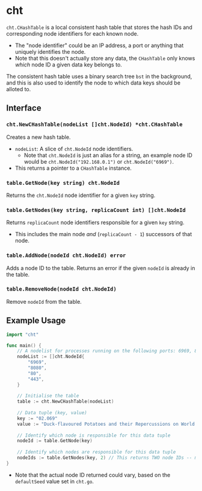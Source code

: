 # cht

`cht.CHashTable` is a local consistent hash table that stores the hash IDs and corresponding node identifiers for each known node.
- The "node identifier" could be an IP address, a port or anything that uniquely identifies the node.
- Note that this doesn't actually store any data, the `CHashTable` only knows *which* node ID a given data key belongs to.

The consistent hash table uses a binary search tree `bst` in the background, and this is also used to identify the node to which data keys should be alloted to.

## Interface
### `cht.NewCHashTable(nodeList []cht.NodeId) *cht.CHashTable`
Creates a new hash table.
- `nodeList`: A slice of `cht.NodeId` node identifiers.
  - Note that `cht.NodeId` is just an alias for a string, an example node ID would be `cht.NodeId("192.168.0.1")` or `cht.NodeId("6969")`.
- This returns a pointer to a `CHashTable` instance.

### `table.GetNode(key string) cht.NodeId`
Returns the `cht.NodeId` node identifier for a given `key` string.

### `table.GetNodes(key string, replicaCount int) []cht.NodeId`
Returns `replicaCount` node identifiers responsible for a given `key` string.
- This includes the main node *and* (`replicaCount - 1`) successors of that node.

### `table.AddNode(nodeId cht.NodeId) error`
Adds a node ID to the table. Returns an error if the given `nodeId` is already in the table.

### `table.RemoveNode(nodeId cht.NodeId)`
Remove `nodeId` from the table.

## Example Usage
```go
import "cht"

func main() {
	// A nodelist for processes running on the following ports: 6969, 8080, 80 and 443.
	nodeList := []cht.NodeId{
		"6969",
		"8080",
		"80",
		"443",
	}
	
	// Initialise the table
	table := cht.NewCHashTable(nodeList)
	
	// Data tuple (key, value)
	key := "02.069"
	value := "Duck-flavoured Potatoes and their Repercussions on World War XI"
	
	// Identify which node is responsible for this data tuple
	nodeId := table.GetNode(key)
	
	// Identify which nodes are responsible for this data tuple
	nodeIds := table.GetNodes(key, 2) // This returns TWO node IDs -- main node and 1 replica node
}
```
- Note that the actual node ID returned could vary, based on the `defaultSeed` value set in `cht.go`.
